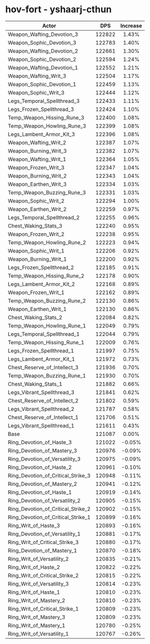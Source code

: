 # hov-fort - yshaarj-cthun
| Actor | DPS | Increase |
|---|:---:|:---:|
|Weapon_Wafting_Devotion_3|122822|1.43%|
|Weapon_Sophic_Devotion_3|122783|1.40%|
|Weapon_Wafting_Devotion_2|122661|1.30%|
|Weapon_Sophic_Devotion_2|122594|1.24%|
|Weapon_Wafting_Devotion_1|122552|1.21%|
|Weapon_Wafting_Writ_3|122504|1.17%|
|Weapon_Sophic_Devotion_1|122459|1.13%|
|Weapon_Sophic_Writ_3|122444|1.12%|
|Legs_Temporal_Spellthread_3|122433|1.11%|
|Legs_Frozen_Spellthread_3|122424|1.10%|
|Temp_Weapon_Hissing_Rune_3|122400|1.08%|
|Temp_Weapon_Howling_Rune_3|122399|1.08%|
|Legs_Lambent_Armor_Kit_3|122396|1.08%|
|Weapon_Wafting_Writ_2|122387|1.07%|
|Weapon_Burning_Writ_3|122382|1.07%|
|Weapon_Wafting_Writ_1|122364|1.05%|
|Weapon_Frozen_Writ_3|122347|1.04%|
|Weapon_Burning_Writ_2|122343|1.04%|
|Weapon_Earthen_Writ_3|122334|1.03%|
|Temp_Weapon_Buzzing_Rune_3|122331|1.03%|
|Weapon_Sophic_Writ_2|122294|1.00%|
|Weapon_Earthen_Writ_2|122259|0.97%|
|Legs_Temporal_Spellthread_2|122255|0.96%|
|Chest_Waking_Stats_3|122240|0.95%|
|Weapon_Frozen_Writ_2|122238|0.95%|
|Temp_Weapon_Howling_Rune_2|122223|0.94%|
|Weapon_Sophic_Writ_1|122206|0.92%|
|Weapon_Burning_Writ_1|122200|0.92%|
|Legs_Frozen_Spellthread_2|122185|0.91%|
|Temp_Weapon_Hissing_Rune_2|122178|0.90%|
|Legs_Lambent_Armor_Kit_2|122168|0.89%|
|Weapon_Frozen_Writ_1|122162|0.89%|
|Temp_Weapon_Buzzing_Rune_2|122130|0.86%|
|Weapon_Earthen_Writ_1|122130|0.86%|
|Chest_Waking_Stats_2|122084|0.82%|
|Temp_Weapon_Howling_Rune_1|122049|0.79%|
|Legs_Temporal_Spellthread_1|122044|0.79%|
|Temp_Weapon_Hissing_Rune_1|122009|0.76%|
|Legs_Frozen_Spellthread_1|121997|0.75%|
|Legs_Lambent_Armor_Kit_1|121972|0.73%|
|Chest_Reserve_of_Intellect_3|121936|0.70%|
|Temp_Weapon_Buzzing_Rune_1|121930|0.70%|
|Chest_Waking_Stats_1|121882|0.66%|
|Legs_Vibrant_Spellthread_3|121841|0.62%|
|Chest_Reserve_of_Intellect_2|121802|0.59%|
|Legs_Vibrant_Spellthread_2|121787|0.58%|
|Chest_Reserve_of_Intellect_1|121706|0.51%|
|Legs_Vibrant_Spellthread_1|121611|0.43%|
|Base|121087|0.00%|
|Ring_Devotion_of_Haste_3|121022|-0.05%|
|Ring_Devotion_of_Mastery_3|120976|-0.09%|
|Ring_Devotion_of_Versatility_3|120975|-0.09%|
|Ring_Devotion_of_Haste_2|120961|-0.10%|
|Ring_Devotion_of_Critical_Strike_3|120948|-0.11%|
|Ring_Devotion_of_Mastery_2|120941|-0.12%|
|Ring_Devotion_of_Haste_1|120919|-0.14%|
|Ring_Devotion_of_Versatility_2|120905|-0.15%|
|Ring_Devotion_of_Critical_Strike_2|120902|-0.15%|
|Ring_Devotion_of_Critical_Strike_1|120899|-0.16%|
|Ring_Writ_of_Haste_3|120893|-0.16%|
|Ring_Devotion_of_Versatility_1|120881|-0.17%|
|Ring_Writ_of_Critical_Strike_3|120880|-0.17%|
|Ring_Devotion_of_Mastery_1|120870|-0.18%|
|Ring_Writ_of_Versatility_2|120835|-0.21%|
|Ring_Writ_of_Haste_2|120822|-0.22%|
|Ring_Writ_of_Critical_Strike_2|120815|-0.22%|
|Ring_Writ_of_Versatility_3|120814|-0.23%|
|Ring_Writ_of_Haste_1|120810|-0.23%|
|Ring_Writ_of_Mastery_2|120810|-0.23%|
|Ring_Writ_of_Critical_Strike_1|120809|-0.23%|
|Ring_Writ_of_Mastery_3|120809|-0.23%|
|Ring_Writ_of_Mastery_1|120780|-0.25%|
|Ring_Writ_of_Versatility_1|120767|-0.26%|
